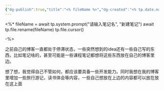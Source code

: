 ```yaml
---
{"dg-publish":true,"title":"<% fileName %>","dg-created":"<% tp.date.now(\"YYYY-MM-DDTHH:mm:ss.SSS+08:00\") %>","tags":["","gardenEntry"],"dg-home":true,"permalink":"/一些思考/自己的一些想法/","dgPassFrontmatter":true}
---
```


<%* 
fileName = await tp.system.prompt("请输入笔记名", "新建笔记") 
await tp.file.rename(fileName) 
tp.file.cursor() 

-%>


之前自己的博客一直都处于停滞状态，一些突然想到的idea还有一些自己写的东西，比如笔记啥的，甚至可能是一些课程笔记都想将这些东西放在自己的博客里边。

想了想，我觉得自己不管如何，都应该要具备一些开发能力。同时我想在我的博客里增加一些旅行游记，读书体会等内容，一些自己想放在上边的内容都可以放在放在这上面